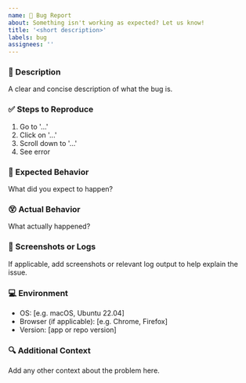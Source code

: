 ```yaml
---
name: 🐛 Bug Report
about: Something isn't working as expected? Let us know!
title: '<short description>'
labels: bug
assignees: ''
---
```


### 🐞 Description

A clear and concise description of what the bug is.

### ✅ Steps to Reproduce

1. Go to '...'
2. Click on '...'
3. Scroll down to '...'
4. See error

### 🤔 Expected Behavior

What did you expect to happen?

### 😵 Actual Behavior

What actually happened?

### 📸 Screenshots or Logs

If applicable, add screenshots or relevant log output to help explain the issue.

### 💻 Environment

- OS: [e.g. macOS, Ubuntu 22.04]
- Browser (if applicable): [e.g. Chrome, Firefox]
- Version: [app or repo version]

### 🔍 Additional Context

Add any other context about the problem here.
